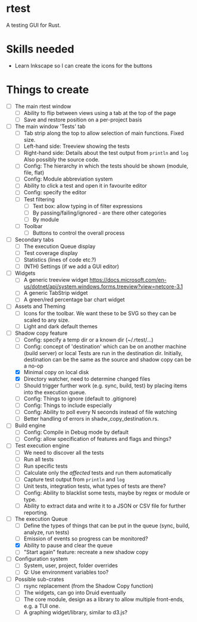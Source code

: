 # rtest

A testing GUI for Rust.

# Skills needed
* Learn Inkscape so I can create the icons for the buttons

# Things to create

- [ ] The main rtest window
  - [ ] Ability to flip between views using a tab at the top of the page
  - [ ] Save and restore position on a per-project basis

- [ ] The main window 'Tests' tab
  - [ ] Tab strip along the top to allow selection of main functions. Fixed size.
  - [ ] Left-hand side: Treeview showing the tests
  - [ ] Right-hand side: Details about the test output from `println` and `log`
        Also possibly the source code.
  - [ ] Config: The hierarchy in which the tests should be shown (module, file, flat)
  - [ ] Config: Module abbreviation system
  - [ ] Ability to click a test and open it in favourite editor
  - [ ] Config: specify the editor
  - [ ] Test filtering
    - [ ] Text box: allow typing in of filter expressions
    - [ ] By passing/failing/ignored - are there other categories
    - [ ] By module
  - [ ] Toolbar
    - [ ] Buttons to control the overall process

- [ ] Secondary tabs
  - [ ] The execution Queue display
  - [ ] Test coverage display
  - [ ] Statistics (lines of code etc.?)
  - [ ] (NTH) Settings (if we add a GUI editor)

- [ ] Widgets
  - [ ] A generic treeview widget
        https://docs.microsoft.com/en-us/dotnet/api/system.windows.forms.treeview?view=netcore-3.1
  - [ ] A generic TabStrip widget
  - [ ] A green/red percentage bar chart widget

- [ ] Assets and Theming
  - [ ] Icons for the toolbar. We want these to be SVG so they can be scaled to any size.
  - [ ] Light and dark default themes

- [ ] Shadow copy feature
  - [ ] Config: specify a temp dir or a known dir (~/.rtest/...)
  - [ ] Config: concept of 'destination' which can be on another machine (build server) or local
        Tests are run in the destination dir. Initially, destination can be the same as the source
        and shadow copy can be a no-op
  - [X] Minimal copy on local disk
  - [X] Directory watcher, need to determine changed files
  - [ ] Should trigger further work (e.g. sync, build, test) by placing items into the execution queue.
  - [ ] Config: Things to ignore (default to .gitignore)
  - [ ] Config: Things to include especially
  - [ ] Config: Ability to poll every N seconds instead of file watching
  - [ ] Better handling of errors in shadw_copy_destination.rs.

- [ ] Build engine
  - [ ] Config: Compile in Debug mode by default
  - [ ] Config: allow specification of features and flags and things?

- [ ] Test execution engine
  - [ ] We need to discover all the tests
  - [ ] Run all tests
  - [ ] Run specific tests
  - [ ] Calculate only the *affected* tests and run them automatically
  - [ ] Capture test output from `println` and `log`
  - [ ] Unit tests, integration tests, what types of tests are there?
  - [ ] Config: Ability to blacklist some tests, maybe by regex or module or type.
  - [ ] Ability to extract data and write it to a JSON or CSV file for further reporting.

- [ ] The execution Queue
  - [ ] Define the types of things that can be put in the queue (sync, build, analyze, run tests)
  - [ ] Emission of events so progress can be monitored?
  - [X] Ability to pause and clear the queue
  - [ ] "Start again" feature: recreate a new shadow copy

- [ ] Configuration system
  - [ ] System, user, project, folder overrides
  - [ ] Q: Use environment variables too?

- [ ] Possible sub-crates
  - [ ] rsync replacement (from the Shadow Copy function)
  - [ ] The widgets, can go into Druid eventually
  - [ ] The core module, design as a library to allow multiple front-ends, e.g. a TUI one.
  - [ ] A graphing widget/library, similar to d3.js?
